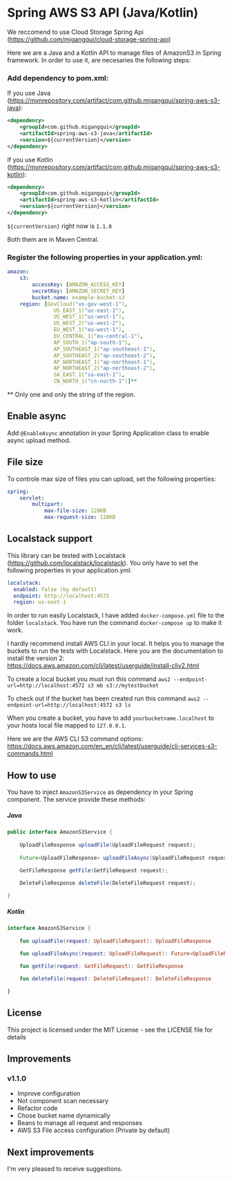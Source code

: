 # Spring AWS S3 API (Java/Kotlin)

We reccomend to use Cloud Storage Spring Api (<https://github.com/migangqui/cloud-storage-spring-api>)

Here we are a Java and a Kotlin API to manage files of AmazonS3 in Spring framework. In order to use it, are necesaries the following steps:

### Add dependency to pom.xml:

If you use Java (<https://mvnrepository.com/artifact/com.github.migangqui/spring-aws-s3-java>):

```xml
<dependency>
	<groupId>com.github.migangqui</groupId>
	<artifactId>spring-aws-s3-java</artifactId>
	<version>${currentVersion}</version>
</dependency>
```

If you use Kotlin (<https://mvnrepository.com/artifact/com.github.migangqui/spring-aws-s3-kotlin>):

```xml
<dependency>
	<groupId>com.github.migangqui</groupId>
	<artifactId>spring-aws-s3-kotlin</artifactId>
	<version>${currentVersion}</version>
</dependency>
```

```${currentVersion}``` right now is ```1.1.0```

Both them are in Maven Central.

### Register the following properties in your application.yml:

```yaml
amazon:
    s3:
        accessKey: [AMAZON_ACCESS_KEY]
        secretKey: [AMAZON_SECRET_KEY]
        bucket.name: example-bucket-s3
    region: [GovCloud("us-gov-west-1"),
               US_EAST_1("us-east-1"),
               US_WEST_1("us-west-1"),
               US_WEST_2("us-west-2"),
               EU_WEST_1("eu-west-1"),
               EU_CENTRAL_1("eu-central-1"),
               AP_SOUTH_1("ap-south-1"),
               AP_SOUTHEAST_1("ap-southeast-1"),
               AP_SOUTHEAST_2("ap-southeast-2"),
               AP_NORTHEAST_1("ap-northeast-1"),
               AP_NORTHEAST_2("ap-northeast-2"),
               SA_EAST_1("sa-east-1"),
               CN_NORTH_1("cn-north-1")]**
```
** Only one and only the string of the region.

## Enable async

Add ```@EnableAsync``` annotation in your Spring Application class to enable async upload method.

## File size

To controle max size of files you can upload, set the following properties:
```yaml
spring:
    servlet:
        multipart:
            max-file-size: 128KB
            max-request-size: 128KB
```

## Localstack support

This library can be tested with Localstack (<https://github.com/localstack/localstack>).
You only have to set the following properties in your application.yml:

```yaml
localstack:
  enabled: false (by default)
  endpoint: http://localhost:4572
  region: us-east-1
```

In order to run easily Localstack, I have added ```docker-compose.yml``` file to the folder ```localstack```. 
You have run the command ```docker-compose up``` to make it work.

I hardly recommend install AWS CLI in your local. It helps you to manage the buckets to run the tests with Localstack.
Here you are the documentation to install the version 2: <https://docs.aws.amazon.com/cli/latest/userguide/install-cliv2.html>

To create a local bucket you must run this command `aws2 --endpoint-url=http://localhost:4572 s3 mb s3://mytestbucket`

To check out if the bucket has been created run this command `aws2 --endpoint-url=http://localhost:4572 s3 ls`

When you create a bucket, you have to add `yourbucketname.localhost` to your hosts local file mapped to `127.0.0.1`.

Here we are the AWS CLI S3 command options: <https://docs.aws.amazon.com/en_en/cli/latest/userguide/cli-services-s3-commands.html>

## How to use

You have to inject ```AmazonS3Service``` as dependency in your Spring component.
The service provide these methods:

##### Java
```java
public interface AmazonS3Service {
	
    UploadFileResponse uploadFile(UploadFileRequest request);
    
    Future<UploadFileResponse> uploadFileAsync(UploadFileRequest request);

    GetFileResponse getFile(GetFileRequest request);
    
    DeleteFileResponse deleteFile(DeleteFileRequest request);

}
```
##### Kotlin
```kotlin
interface AmazonS3Service {
    
    fun uploadFile(request: UploadFileRequest): UploadFileResponse
    
    fun uploadFileAsync(request: UploadFileRequest): Future<UploadFileResponse>

    fun getFile(request: GetFileRequest): GetFileResponse

    fun deleteFile(request: DeleteFileRequest): DeleteFileResponse

}
```

## License

This project is licensed under the MIT License - see the LICENSE file for details

## Improvements
### v1.1.0
* Improve configuration
* Not component scan necessary
* Refactor code
* Chose bucket name dynamically
* Beans to manage all request and responses
* AWS S3 File access configuration (Private by default)

## Next improvements

I'm very pleased to receive suggestions.
